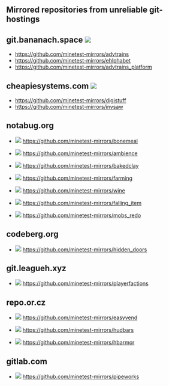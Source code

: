 
Mirrored repositories from unreliable git-hostings
------

## git.bananach.space ![](https://github.com/minetest-mirrors/minetest-mirrors/workflows/git-bananach-space/badge.svg)

* https://github.com/minetest-mirrors/advtrains
* https://github.com/minetest-mirrors/ehlphabet
* https://github.com/minetest-mirrors/advtrains_platform

## cheapiesystems.com ![](https://github.com/minetest-mirrors/minetest-mirrors/workflows/cheapiesystems-com/badge.svg)

* https://github.com/minetest-mirrors/digistuff
* https://github.com/minetest-mirrors/invsaw

## notabug.org

* ![](https://github.com/minetest-mirrors/minetest-mirrors/workflows/bonemeal/badge.svg) https://github.com/minetest-mirrors/bonemeal

* ![](https://github.com/minetest-mirrors/minetest-mirrors/workflows/ambience/badge.svg) https://github.com/minetest-mirrors/ambience

* ![](https://github.com/minetest-mirrors/minetest-mirrors/workflows/bakedclay/badge.svg) https://github.com/minetest-mirrors/bakedclay

* ![](https://github.com/minetest-mirrors/minetest-mirrors/workflows/farming/badge.svg) https://github.com/minetest-mirrors/farming

* ![](https://github.com/minetest-mirrors/minetest-mirrors/workflows/wine/badge.svg) https://github.com/minetest-mirrors/wine

* ![](https://github.com/minetest-mirrors/minetest-mirrors/workflows/falling_item/badge.svg) https://github.com/minetest-mirrors/falling_item

* ![](https://github.com/minetest-mirrors/minetest-mirrors/workflows/mobs_redo/badge.svg) https://github.com/minetest-mirrors/mobs_redo

## codeberg.org

* ![](https://github.com/minetest-mirrors/minetest-mirrors/workflows/hidden_doors/badge.svg) https://github.com/minetest-mirrors/hidden_doors

## git.leagueh.xyz
* ![](https://github.com/minetest-mirrors/minetest-mirrors/workflows/playerfactions/badge.svg) https://github.com/minetest-mirrors/playerfactions

## repo.or.cz
* ![](https://github.com/minetest-mirrors/minetest-mirrors/workflows/easyvend/badge.svg) https://github.com/minetest-mirrors/easyvend

* ![](https://github.com/minetest-mirrors/minetest-mirrors/workflows/hudbars/badge.svg) https://github.com/minetest-mirrors/hudbars

* ![](https://github.com/minetest-mirrors/minetest-mirrors/workflows/hbarmor/badge.svg) https://github.com/minetest-mirrors/hbarmor

## gitlab.com
* ![](https://github.com/minetest-mirrors/minetest-mirrors/workflows/pipeworks/badge.svg) https://github.com/minetest-mirrors/pipeworks
